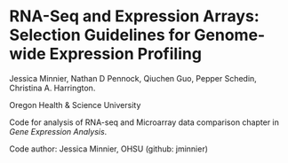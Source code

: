 # RNA-Seq and Expression Arrays: Selection Guidelines for Genome-wide Expression Profiling

Jessica Minnier, Nathan D Pennock, Qiuchen Guo, Pepper Schedin, Christina A. Harrington.

Oregon Health & Science University

Code for analysis of RNA-seq and Microarray data comparison chapter in *Gene Expression Analysis*.

Code author: Jessica Minnier, OHSU (github: jminnier)

